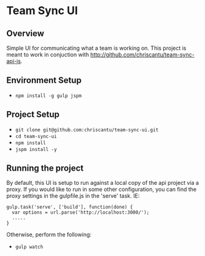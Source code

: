Team Sync UI
============

## Overview
Simple UI for communicating what a team is working on.  This project is meant to work in conjuction with http://github.com/chriscantu/team-sync-api-js.  

## Environment Setup
* `npm install -g gulp jspm`

## Project Setup
* `git clone git@github.com:chriscantu/team-sync-ui.git`
* `cd team-sync-ui`
* `npm install`
* `jspm install -y`

## Running the project
By default, this UI is setup to run against a local copy of the api project via a proxy.  If you would like to run in some other configuration, you can find the proxy settings in the gulpfile.js in the 'serve' task.  IE:

```
gulp.task('serve', ['build'], function(done) {
  var options = url.parse('http://localhost:3000/');
  .....
}
```

Otherwise, perform the following:
* `gulp watch`

